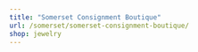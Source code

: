 ```yaml
---
title: "Somerset Consignment Boutique"
url: /somerset/somerset-consignment-boutique/
shop: jewelry
---
```

